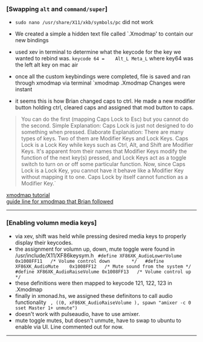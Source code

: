 ### [Swapping `alt` and `command/super`]
- `sudo nano /usr/share/X11/xkb/symbols/pc` did not work
- We created a simple a hidden text file called `.Xmodmap' to contain our new bindings
- used xev in terminal to determine what the keycode for the key we wanted to rebind was. `keycode 64 =    Alt_L Meta_L` where key64 was the left alt key on mac air
- once all the custom keybindings were completed, file is saved and ran through xmodmap via terminal `xmodmap .Xmodmap Changes were instant  


- it seems this is how Brian changed caps to ctrl. He made a new modifier button holding ctrl, cleared caps and assigned that mod button to caps. 
> You can do the first (mapping Caps Lock to Esc) but you cannot do the second.
> Simple Explanation: Caps Lock is just not designed to do something when pressed.
> Elaborate Explanation: There are many types of keys. Two of them are Modifier Keys and Lock Keys.
> Caps Lock is a Lock Key while keys such as Ctrl, Alt, and Shift are Modifier Keys.
> It's apparent from their names that Modifier Keys modify the function of the next key(s) pressed, and Lock Keys act as a toggle switch to turn on or off some particular function.
> Now, since Caps Lock is a Lock Key, you cannot have it behave like a Modifier Key without mapping it to one. Caps Lock by itself cannot function as a Modifier Key.`

[xmodmap tutorial](http://xahlee.info/linux/linux_xmodmap_tutorial.html)  
[guide line for xmodmap that Brian followed](https://blacketernal.wordpress.com/set-up-key-mappings-with-xmodmap/)

---

### [Enabling volumn media keys]
- via xev, shift was held while pressing desired media keys to properly display their keycodes. 
- the assignment for volumn up, down, mute toggle were found in /usr/include/X11/XF86keysym.h
  ` #define XF86XK_AudioLowerVolume	0x1008FF11   /* Volume control down        */  
    #define XF86XK_AudioMute	0x1008FF12   /* Mute sound from the system */  
    #define XF86XK_AudioRaiseVolume	0x1008FF13   /* Volume control up          */`  
- these definitions were then mapped to keycode 121, 122, 123 in .Xmodmap 
- finally in xmonad.hs, we assigned these definitons to call audio functionality
  ` , ((0, xF86XK_AudioRaiseVolume ), spawn "amixer -c 0 sset Master 1+ unmute")`
- doesn't work with pulseaudio, have to use amixer. 
- mute toggle mutes, but doesn't unmute, have to swap to ubuntu to enable via UI. Line commented out for now. 

---

